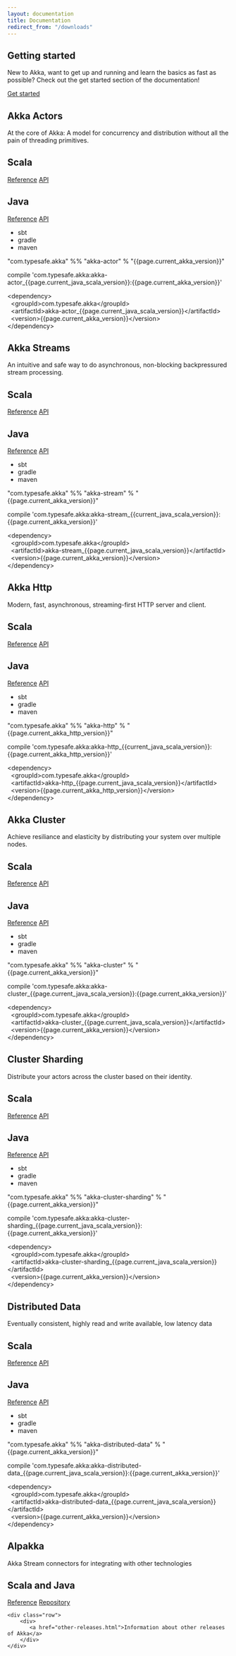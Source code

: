 ```yaml
---
layout: documentation
title: Documentation
redirect_from: "/downloads"
---
```



<section class="wrapper getStarted">
  <div class="row">
    <div class="sevencol">
      <h1>Getting started</h1>
      <p>New to Akka, want to get up and running and learn the basics as fast as possible? Check out the get started section of the documentation!</p>
    </div>
    <div class="fivecol">
      <a class="btn getStartedBtn" href="/documentationContents.html">Get started</a>
    </div>
  </div>
</section>

<section class="wrapper">
  <div class="row">
    <div class="docModuleGrid">
       <div class="box">
         <h1>Akka Actors</h1>
         <span class="underLine"></span>
         <p>
           At the core of Akka: A model for concurrency and distribution without all the pain of threading primitives.
         </p>
         <div class="docMeta">
           <div class="docMetaContent">
             <h2>Scala</h2>
             <a href="http://doc.akka.io/docs/akka/current/scala/index-actors.html">Reference</a>
             <a href="http://doc.akka.io/api/akka/current/akka/actor/index.html">API</a>
           </div>
           <div class="docMetaContent">
             <h2>Java</h2>
             <a href="http://doc.akka.io/docs/akka/current/java/index-actors.html">Reference</a>
             <a href="http://doc.akka.io/japi/akka/current/index.html?akka/actor/package-summary.html">API</a>
           </div>
         </div>
         <div class="docTabPanel">
           <ul class="tabPanelList">
             <li rel="1-panel-sbt" class="active">sbt</li>
             <li rel="1-panel-gradle">gradle</li>
             <li rel="1-panel-maven">maven</li>
           </ul>
           <div id="1-panel-sbt" class="tabPanel active">
             <p>"com.typesafe.akka" %% "akka-actor" % "{{page.current_akka_version}}"</p>
           </div>
           <div id="1-panel-gradle" class="tabPanel">
             <p>compile 'com.typesafe.akka:akka-actor_{{page.current_java_scala_version}}:{{page.current_akka_version}}'</p>
           </div>
           <div id="1-panel-maven" class="tabPanel">
             <p>
               &lt;dependency&gt;<br>
               &nbsp;&nbsp;&lt;groupId&gt;com.typesafe.akka&lt;/groupId&gt;<br>
               &nbsp;&nbsp;&lt;artifactId&gt;akka-actor_{{page.current_java_scala_version}}&lt;/artifactId&gt;<br>
               &nbsp;&nbsp;&lt;version&gt;{{page.current_akka_version}}&lt;/version&gt;<br>
               &lt;/dependency&gt;<br>
             </p>
           </div>
         </div>
      </div>
      <div class="box">
        <h1>Akka Streams</h1>
        <span class="underLine"></span>
        <p>
          An intuitive and safe way to do asynchronous, non-blocking backpressured stream processing. 
        </p>
        <div class="docMeta">
          <div class="docMetaContent">
            <h2>Scala</h2>
            <a href="http://doc.akka.io/docs/akka/current/scala/stream/index.html">Reference</a>
            <a href="http://doc.akka.io/api/akka/current/akka/stream/index.html">API</a>
          </div>
          <div class="docMetaContent">
            <h2>Java</h2>
            <a href="http://doc.akka.io/docs/akka/current/java/stream/index.html">Reference</a>
            <a href="http://doc.akka.io/japi/akka/current/index.html?akka/stream/package-summary.html">API</a>
          </div>
        </div>
        <div class="docTabPanel">
          <ul class="tabPanelList">
            <li rel="2-panel-sbt" class="active">sbt</li>
            <li rel="2-panel-gradle">gradle</li>
            <li rel="2-panel-maven">maven</li>
          </ul>
          <div id="2-panel-sbt" class="tabPanel active">
            <p>"com.typesafe.akka" %% "akka-stream" % "{{page.current_akka_version}}"</p>
          </div>
          <div id="2-panel-gradle" class="tabPanel">
            <p>compile 'com.typesafe.akka:akka-stream_{{current_java_scala_version}}:{{page.current_akka_version}}'</p>
          </div>
          <div id="2-panel-maven" class="tabPanel">
            <p>
              &lt;dependency&gt;<br>
              &nbsp;&nbsp;&lt;groupId&gt;com.typesafe.akka&lt;/groupId&gt;<br>
              &nbsp;&nbsp;&lt;artifactId&gt;akka-stream_{{page.current_java_scala_version}}&lt;/artifactId&gt;<br>
              &nbsp;&nbsp;&lt;version&gt;{{page.current_akka_version}}&lt;/version&gt;<br>
              &lt;/dependency&gt;<br>
            </p>
          </div>
        </div>
      </div>
      <div class="box">
        <h1>Akka Http</h1>
        <span class="underLine"></span>
        <p>
          Modern, fast, asynchronous, streaming-first HTTP server and client.
        </p>
        <div class="docMeta">
          <div class="docMetaContent">
            <h2>Scala</h2>
            <a href="http://doc.akka.io/docs/akka-http/current/scala.html">Reference</a>
            <a href="http://doc.akka.io/api/akka-http/current/akka/http/scaladsl/index.html">API</a>
          </div>
          <div class="docMetaContent">
            <h2>Java</h2>
            <a href="http://doc.akka.io/docs/akka-http/current/java.html">Reference</a>
            <a href="http://doc.akka.io/japi/akka-http/current/">API</a>
          </div>
        </div>
        <div class="docTabPanel">
          <ul class="tabPanelList">
            <li rel="3-panel-sbt" class="active">sbt</li>
            <li rel="3-panel-gradle">gradle</li>
            <li rel="3-panel-maven">maven</li>
          </ul>
          <div id="3-panel-sbt" class="tabPanel active">
            <p>"com.typesafe.akka" %% "akka-http" % "{{page.current_akka_http_version}}"</p>
          </div>
          <div id="3-panel-gradle" class="tabPanel">
            <p>compile 'com.typesafe.akka:akka-http_{{current_java_scala_version}}:{{page.current_akka_http_version}}'</p>
          </div>
          <div id="3-panel-maven" class="tabPanel">
            <p>
              &lt;dependency&gt;<br>
              &nbsp;&nbsp;&lt;groupId&gt;com.typesafe.akka&lt;/groupId&gt;<br>
              &nbsp;&nbsp;&lt;artifactId&gt;akka-http_{{page.current_java_scala_version}}&lt;/artifactId&gt;<br>
              &nbsp;&nbsp;&lt;version&gt;{{page.current_akka_http_version}}&lt;/version&gt;<br>
              &lt;/dependency&gt;<br>
            </p>
          </div>
        </div>
      </div>
    </div>
  </div>
  <div class="row">
    <div class="docModuleGrid">
      <div class="box">
        <h1>Akka Cluster</h1>
        <span class="underLine"></span>
        <p>Achieve resiliance and elasticity by distributing your system over multiple nodes.</p>
        <div class="docMeta">
          <div class="docMetaContent">
            <h2>Scala</h2>
            <a href="http://doc.akka.io/docs/akka/current/common/cluster.html">Reference</a>
            <a href="http://doc.akka.io/api/akka/current/akka/cluster/index.html">API</a>
          </div>
          <div class="docMetaContent">
            <h2>Java</h2>
            <a href="http://doc.akka.io/docs/akka/current/common/cluster.html">Reference</a>
            <a href="http://doc.akka.io/japi/akka/current/index.html?akka/cluster/package-summary.html">API</a>
          </div>
        </div>
        <div class="docTabPanel">
          <ul class="tabPanelList">
            <li rel="4-panel-sbt" class="active">sbt</li>
            <li rel="4-panel-gradle">gradle</li>
            <li rel="4-panel-maven">maven</li>
          </ul>
          <div id="4-panel-sbt" class="tabPanel active">
            <p>"com.typesafe.akka" %% "akka-cluster" % "{{page.current_akka_version}}"</p>
          </div>
          <div id="4-panel-gradle" class="tabPanel">
            <p>compile 'com.typesafe.akka:akka-cluster_{{page.current_java_scala_version}}:{{page.current_akka_version}}'</p>
          </div>
          <div id="4-panel-maven" class="tabPanel">
            <p>
              &lt;dependency&gt;<br>
              &nbsp;&nbsp;&lt;groupId&gt;com.typesafe.akka&lt;/groupId&gt;<br>
              &nbsp;&nbsp;&lt;artifactId&gt;akka-cluster_{{page.current_java_scala_version}}&lt;/artifactId&gt;<br>
              &nbsp;&nbsp;&lt;version&gt;{{page.current_akka_version}}&lt;/version&gt;<br>
              &lt;/dependency&gt;<br>
            </p>
            </p>
          </div>
        </div>
      </div>
      <div class="box">
        <h1>Cluster Sharding</h1>
        <span class="underLine"></span>
        <p>Distribute your actors across the cluster based on their identity.</p>
        <div class="docMeta">
          <div class="docMetaContent">
            <h2>Scala</h2>
            <a href="http://doc.akka.io/docs/akka/current/scala/cluster-sharding.html">Reference</a>
            <a href="http://doc.akka.io/api/akka/current/akka/cluster/sharding/index.html">API</a>
          </div>
          <div class="docMetaContent">
            <h2>Java</h2>
            <a href="http://doc.akka.io/docs/akka/current/java/cluster-sharding.html">Reference</a>
            <a href="http://doc.akka.io/japi/akka/current/index.html?akka/cluster/sharding/package-summary.html">API</a>
          </div>
        </div>
        <div class="docTabPanel">
          <ul class="tabPanelList">
            <li rel="5-panel-sbt" class="active">sbt</li>
            <li rel="5-panel-gradle">gradle</li>
            <li rel="5-panel-maven">maven</li>
          </ul>
          <div id="5-panel-sbt" class="tabPanel active">
            <p>"com.typesafe.akka" %% "akka-cluster-sharding" %  "{{page.current_akka_version}}"</p>
          </div>
          <div id="5-panel-gradle" class="tabPanel">
            <p>compile 'com.typesafe.akka:akka-cluster-sharding_{{page.current_java_scala_version}}:{{page.current_akka_version}}'</p>
          </div>
          <div id="5-panel-maven" class="tabPanel">
            <p>
              &lt;dependency&gt;<br>
              &nbsp;&nbsp;&lt;groupId&gt;com.typesafe.akka&lt;/groupId&gt;<br>
              &nbsp;&nbsp;&lt;artifactId&gt;akka-cluster-sharding_{{page.current_java_scala_version}}&lt;/artifactId&gt;<br>
              &nbsp;&nbsp;&lt;version&gt;{{page.current_akka_version}}&lt;/version&gt;<br>
              &lt;/dependency&gt;<br>
            </p>
          </div>
        </div>
      </div>
      <div class="box">
        <h1>Distributed Data</h1>
        <span class="underLine"></span>
        <p>Eventually consistent, highly read and write available, low latency data</p>
        <div class="docMeta">
          <div class="docMetaContent">
            <h2>Scala</h2>
              <a href="http://doc.akka.io/docs/akka/current/scala/distributed-data.html">Reference</a>
               <a href="http://doc.akka.io/api/akka/current/akka/cluster/ddata/index.html">API</a>
             </div>
             <div class="docMetaContent">
               <h2>Java</h2>
               <a href="http://doc.akka.io/docs/akka/current/java/distributed-data.html">Reference</a>
               <a href="http://doc.akka.io/japi/akka/current/index.html?akka/cluster/ddata/package-summary.html">API</a>
             </div>
           </div>
           <div class="docTabPanel">
             <ul class="tabPanelList">
               <li rel="7-panel-sbt" class="active">sbt</li>
               <li rel="7-panel-gradle">gradle</li>
               <li rel="7-panel-maven">maven</li>
             </ul>
             <div id="7-panel-sbt" class="tabPanel active">
               <p>"com.typesafe.akka" %% "akka-distributed-data" % "{{page.current_akka_version}}"</p>
             </div>
             <div id="7-panel-gradle" class="tabPanel">
               <p>compile 'com.typesafe.akka:akka-distributed-data_{{page.current_java_scala_version}}:{{page.current_akka_version}}'</p>
             </div>
             <div id="7-panel-maven" class="tabPanel">
               <p>
                 &lt;dependency&gt;<br>
                 &nbsp;&nbsp;&lt;groupId&gt;com.typesafe.akka&lt;/groupId&gt;<br>
                 &nbsp;&nbsp;&lt;artifactId&gt;akka-distributed-data_{{page.current_java_scala_version}}&lt;/artifactId&gt;<br>
                 &nbsp;&nbsp;&lt;version&gt;{{page.current_akka_version}}&lt;/version&gt;<br>
                 &lt;/dependency&gt;<br>
               </p>
             </div>
           </div>
        </div>
      </div>
    </div>
    <div class="row">
      <div class="docModuleGrid">
        <div class="box">
          <h1>Alpakka</h1>
          <span class="underLine"></span>
          <p>Akka Stream connectors for integrating with other technologies</p>
          <div class="docMeta">
             <div>
               <h2>Scala and Java</h2>
             </div>
             <div class="docMetaContent">
               <a href="http://developer.lightbend.com/docs/alpakka/current/">Reference</a>
               <a href="https://github.com/akka/alpakka/">Repository</a>
             </div>
          </div>
        </div>
      </div>
    </div>
    
    
    <div class="row">
        <div>
           <a href="other-releases.html">Information about other releases of Akka</a>
        </div>
    </div>
  
  
</section>